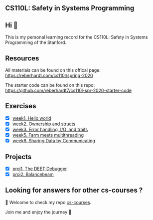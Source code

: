 ## CS110L: Safety in Systems Programming
## Hi 👋

This is my personal learning record for the CS110L: Safety in Systems Programming of the Stanford.

## Resources

All materials can be found on this offical page: <https://reberhardt.com/cs110l/spring-2020>

The starter code can be found on this repo: <https://github.com/reberhardt7/cs110l-spr-2020-starter-code>

## Exercises

- [x] [week1. Hello world](./Exercises/week1)
- [x] [week2. Ownership and structs](./Exercises/week2)
- [x] [week3. Error handling, I/O, and traits](./Exercises/week3)
- [x] [week5. Farm meets multithreading](./Exercises/week5)
- [x] [week6. Sharing Data by Communicating](./Exercises/week6)

## Projects

- [x] [proj1. The DEET Debugger](./Projects/proj1-deet)
- [x] [proj2. Balancebeam](./Projects/proj-2-balancebeam/balancebeam)

## Looking for answers for other cs-courses ?

:hugs: Welcome to check my repo [cs-courses](https://github.com/MartinLwx/cs-courses). 



Join me and enjoy the journey :rocket:
